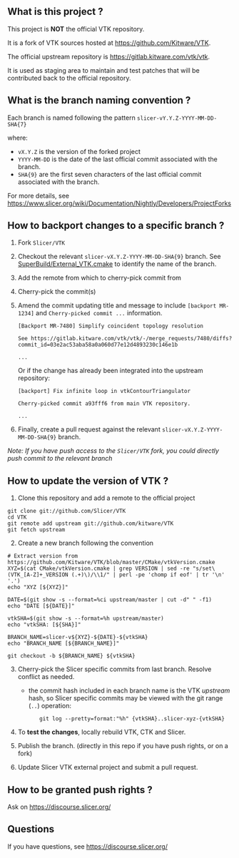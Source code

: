 What is this project ?
----------------------

This project is **NOT** the official VTK repository.

It is a fork of VTK sources hosted at https://github.com/Kitware/VTK.

The official upstream repository is https://gitlab.kitware.com/vtk/vtk.

It is used as staging area to maintain and test patches that will be contributed back to the
official repository.


What is the branch naming convention ?
--------------------------------------

Each branch is named following the pattern `slicer-vY.Y.Z-YYYY-MM-DD-SHA{7}`

where:

* `vX.Y.Z` is the version of the forked project
* `YYYY-MM-DD` is the date of the last official commit associated with the branch.
* `SHA{9}` are the first seven characters of the last official commit associated with the branch.

For more details, see https://www.slicer.org/wiki/Documentation/Nightly/Developers/ProjectForks


How to backport changes to a specific branch ?
----------------------------------------------

1. Fork `Slicer/VTK`

2. Checkout the relevant `slicer-vX.Y.Z-YYYY-MM-DD-SHA{9}` branch. See [SuperBuild/External_VTK.cmake](https://github.com/Slicer/Slicer/blob/master/SuperBuild/External_VTK.cmake) to identify the name of the branch.

3. Add the remote from which to cherry-pick commit from

4. Cherry-pick the commit(s)

5. Amend the commit updating title and message to include `[backport MR-1234]` and `Cherry-picked commit ...` information.

    ```
    [Backport MR-7480] Simplify coincident topology resolution
        
    See https://gitlab.kitware.com/vtk/vtk/-/merge_requests/7480/diffs?commit_id=03e2ac53aba58a0a060d77e12d4893230c146e1b

    ...
    ```

    Or if the change has already been integrated into the upstream repository:

    ```
    [backport] Fix infinite loop in vtkContourTriangulator 

    Cherry-picked commit a93fff6 from main VTK repository.

    ...
    ```

6. Finally, create a pull request against the relevant `slicer-vX.Y.Z-YYYY-MM-DD-SHA{9}` branch.


_Note: If you have push access to the `Slicer/VTK` fork, you could directly push commit to the relevant branch_


How to update the version of VTK ?
----------------------------------

1. Clone this repository and add a remote to the official project

```
git clone git://github.com/Slicer/VTK
cd VTK
git remote add upstream git://github.com/kitware/VTK
git fetch upstream
```

2. Create a new branch following the convention

```
# Extract version from https://github.com/Kitware/VTK/blob/master/CMake/vtkVersion.cmake
XYZ=$(cat CMake/vtkVersion.cmake | grep VERSION | sed -re "s/set\(VTK_[A-Z]+_VERSION (.+)\)/\\1/" | perl -pe 'chomp if eof' | tr '\n' '.')
echo "XYZ [${XYZ}]"

DATE=$(git show -s --format=%ci upstream/master | cut -d" " -f1)
echo "DATE [${DATE}]"

vtkSHA=$(git show -s --format=%h upstream/master)
echo "vtkSHA: [${SHA}]"

BRANCH_NAME=slicer-v${XYZ}-${DATE}-${vtkSHA}
echo "BRANCH_NAME [${BRANCH_NAME}]"

git checkout -b ${BRANCH_NAME} ${vtkSHA}
```

3. Cherry-pick the Slicer specific commits from last branch. Resolve conflict as needed.

   - the commit hash included in each branch name is the VTK *upstream* hash, so
     Slicer specific commits may be viewed with the git range (`..`) operation:
```          
          git log --pretty=format:"%h" {vtkSHA}..slicer-xyz-{vtkSHA}
```

4. To **test the changes**, locally rebuild VTK, CTK and Slicer.

5. Publish the branch. (directly in this repo if you have push rights, or on a fork)

6. Update Slicer VTK external project and submit a pull request.


How to be granted push rights ?
-------------------------------

Ask on https://discourse.slicer.org/


Questions
---------

If you have questions, see https://discourse.slicer.org/

